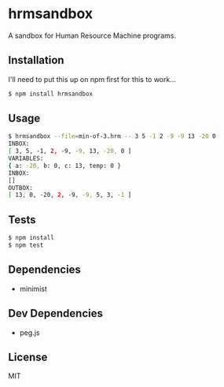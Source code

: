 # hrmsandbox
A sandbox for Human Resource Machine programs.

## Installation
I'll need to put this up on npm first for this to work...

```sh
$ npm install hrmsandbox
```

## Usage

```sh
$ hrmsandbox --file=min-of-3.hrm -- 3 5 -1 2 -9 -9 13 -20 0
INBOX:
[ 3, 5, -1, 2, -9, -9, 13, -20, 0 ]
VARIABLES:
{ a: -20, b: 0, c: 13, temp: 0 }
INBOX:
[]
OUTBOX:
[ 13, 0, -20, 2, -9, -9, 5, 3, -1 ]
```

## Tests

```sh
$ npm install
$ npm test
```

## Dependencies
- minimist

## Dev Dependencies
- peg.js

## License
MIT
